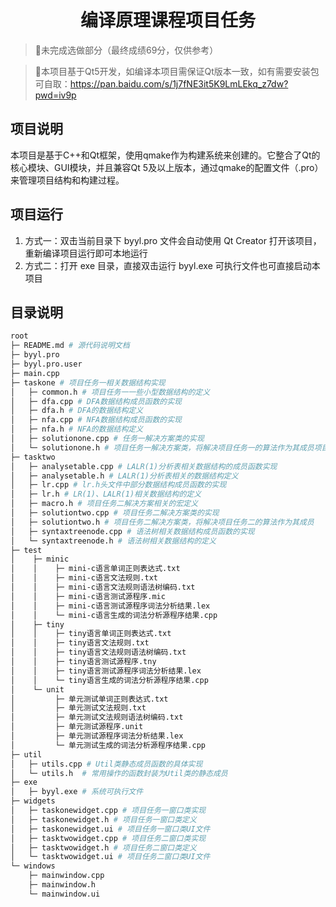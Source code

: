 <h1 align="center">编译原理课程项目任务</h1>

>📍未完成选做部分（最终成绩69分，仅供参考）

>📍本项目基于Qt5开发，如编译本项目需保证Qt版本一致，如有需要安装包可自取：https://pan.baidu.com/s/1j7fNE3it5K9LmLEkq_z7dw?pwd=iv9p

## 项目说明

本项目是基于C++和Qt框架，使用qmake作为构建系统来创建的。它整合了Qt的核心模块、GUI模块，并且兼容Qt 5及以上版本，通过qmake的配置文件（.pro）来管理项目结构和构建过程。

## 项目运行

1. 方式一：双击当前目录下 byyl.pro 文件会自动使用 Qt Creator 打开该项目，重新编译项目运行即可本地运行
2. 方式二：打开 exe 目录，直接双击运行 byyl.exe 可执行文件也可直接启动本项目

## 目录说明

```bash
root
├─ README.md # 源代码说明文档
├─ byyl.pro
├─ byyl.pro.user
├─ main.cpp
├─ taskone # 项目任务一相关数据结构实现
│	├─ common.h # 项目任务一一些小型数据结构的定义
│	├─ dfa.cpp # DFA数据结构成员函数的实现
│	├─ dfa.h # DFA的数据结构定义
│	├─ nfa.cpp # NFA数据结构成员函数的实现
│	├─ nfa.h # NFA的数据结构定义
│	├─ solutionone.cpp # 任务一解决方案类的实现
│	└─ solutionone.h # 项目任务一解决方案类，将解决项目任务一的算法作为其成员项目
├─ tasktwo
│	├─ analysetable.cpp # LALR(1)分析表相关数据结构的成员函数实现
│	├─ analysetable.h # LALR(1)分析表相关的数据结构定义
│	├─ lr.cpp # lr.h头文件中部分数据结构成员函数的实现
│	├─ lr.h	# LR(1)、LALR(1)相关数据结构的定义
│	├─ macro.h # 项目任务二解决方案相关的宏定义
│	├─ solutiontwo.cpp # 项目任务二解决方案类的实现
│	├─ solutiontwo.h # 项目任务二解决方案类，将解决项目任务二的算法作为其成员
│	├─ syntaxtreenode.cpp # 语法树相关数据结构成员函数的实现
│	└─ syntaxtreenode.h # 语法树相关数据结构的定义
├─ test
│    ├─ minic
│    │    ├─ mini-c语言单词正则表达式.txt
│    │    ├─ mini-c语言文法规则.txt
│    │    ├─ mini-c语言文法规则语法树编码.txt
│    │    ├─ mini-c语言测试源程序.mic
│    │    ├─ mini-c语言测试源程序词法分析结果.lex
│    │    └─ mini-c语言生成的词法分析源程序结果.cpp
│    ├─ tiny
│    │    ├─ tiny语言单词正则表达式.txt
│    │    ├─ tiny语言文法规则.txt
│    │    ├─ tiny语言文法规则语法树编码.txt
│    │    ├─ tiny语言测试源程序.tny
│    │    ├─ tiny语言测试源程序词法分析结果.lex
│    │    └─ tiny语言生成的词法分析源程序结果.cpp
│    └─ unit
│         ├─ 单元测试单词正则表达式.txt
│         ├─ 单元测试文法规则.txt
│         ├─ 单元测试文法规则语法树编码.txt
│         ├─ 单元测试源程序.unit
│         ├─ 单元测试源程序词法分析结果.lex
│         └─ 单元测试生成的词法分析源程序结果.cpp
├─ util
│	├─ utils.cpp # Util类静态成员函数的具体实现
│	└─ utils.h	# 常用操作的函数封装为Util类的静态成员
├─ exe
│	├─ byyl.exe # 系统可执行文件
├─ widgets
│	├─ taskonewidget.cpp # 项目任务一窗口类实现
│	├─ taskonewidget.h # 项目任务一窗口类定义
│	├─ taskonewidget.ui # 项目任务一窗口类UI文件
│	├─ tasktwowidget.cpp # 项目任务二窗口类实现
│	├─ tasktwowidget.h # 项目任务二窗口类定义
│	└─ tasktwowidget.ui # 项目任务二窗口类UI文件
└─ windows
 	├─ mainwindow.cpp
 	├─ mainwindow.h
 	└─ mainwindow.ui
```


